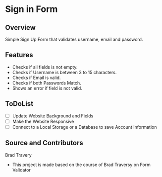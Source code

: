 # Sign in Form

## Overview
Simple Sign Up Form that validates username, email and password.

## Features
* Checks if all fields is not empty.
* Checks if Username is between 3 to 15 characters.
* Checks if Email is valid.
* Checks if both Passwords Match.
* Shows an error if field is not valid.

## ToDoList 
- [ ] Update Website Background and Fields
- [ ] Make the Website Responsive
- [ ] Connect to a Local Storage or a Database to save Account Information

## Source and Contributors
Brad Travery
* This project is made based on the course of Brad Traversy on Form Validator

